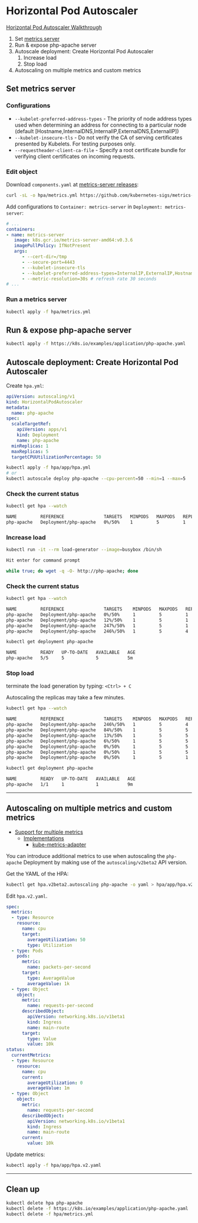 # Horizontal Pod Autoscaler

[Horizontal Pod Autoscaler Walkthrough](https://kubernetes.io/docs/tasks/run-application/horizontal-pod-autoscale-walkthrough/)

1. Set [metrics server](https://github.com/kubernetes-sigs/metrics-server)
1. Run & expose php-apache server
1. Autoscale deployment: Create Horizontal Pod Autoscaler
   1. Increase load
   1. Stop load
1. Autoscaling on multiple metrics and custom metrics

## Set metrics server

### Configurations

- `--kubelet-preferred-address-types` - The priority of node address types used when determining an address for connecting to a particular node (default [Hostname,InternalDNS,InternalIP,ExternalDNS,ExternalIP])
- `--kubelet-insecure-tls` - Do not verify the CA of serving certificates presented by Kubelets. For testing purposes only.
- `--requestheader-client-ca-file` - Specify a root certificate bundle for verifying client certificates on incoming requests.

### Edit object

Download `components.yaml` at [metrics-server releases](https://github.com/kubernetes-sigs/metrics-server/releases):

```bash
curl -sL -o hpa/metrics.yml https://github.com/kubernetes-sigs/metrics-server/releases/download/v0.3.6/components.yaml
```

Add configurations to `Container: metrics-server` in `Deployment: metrics-server`:

```yaml
# ...
containers:
- name: metrics-server
   image: k8s.gcr.io/metrics-server-amd64:v0.3.6
   imagePullPolicy: IfNotPresent
   args:
      - --cert-dir=/tmp
      - --secure-port=4443
      - --kubelet-insecure-tls
      - --kubelet-preferred-address-types=InternalIP,ExternalIP,Hostname
      - --metric-resolution=30s # refresh rate 30 seconds
# ...
```

### Run a metrics server

```bash
kubectl apply -f hpa/metrics.yml
```

## Run & expose php-apache server

```bash
kubectl apply -f https://k8s.io/examples/application/php-apache.yaml
```

## Autoscale deployment: Create Horizontal Pod Autoscaler

Create `hpa.yml`:

```yml
apiVersion: autoscaling/v1
kind: HorizontalPodAutoscaler
metadata:
  name: php-apache
spec:
  scaleTargetRef:
    apiVersion: apps/v1
    kind: Deployment
    name: php-apache
  minReplicas: 1
  maxReplicas: 5
  targetCPUUtilizationPercentage: 50
```

```bash
kubectl apply -f hpa/app/hpa.yml
# or
kubectl autoscale deploy php-apache --cpu-percent=50 --min=1 --max=5
```

### Check the current status

```bash
kubectl get hpa --watch

NAME         REFERENCE               TARGETS   MINPODS   MAXPODS   REPLICAS   AGE
php-apache   Deployment/php-apache   0%/50%    1         5         1          38s
```

### Increase load

```bash
kubectl run -it --rm load-generator --image=busybox /bin/sh

Hit enter for command prompt

while true; do wget -q -O- http://php-apache; done
```

### Check the current status

```bash
kubectl get hpa --watch

NAME         REFERENCE               TARGETS    MINPODS   MAXPODS   REPLICAS   AGE
php-apache   Deployment/php-apache   0%/50%     1         5         1          38s
php-apache   Deployment/php-apache   12%/50%    1         5         1          76s
php-apache   Deployment/php-apache   247%/50%   1         5         1          91s
php-apache   Deployment/php-apache   246%/50%   1         5         4          107s
```

```bash
kubectl get deployment php-apache

NAME         READY   UP-TO-DATE   AVAILABLE   AGE
php-apache   5/5     5            5           5m
```

### Stop load

terminate the load generation by typing: `<Ctrl> + C`

Autoscaling the replicas may take a few minutes.

```bash
kubectl get hpa --watch

NAME         REFERENCE               TARGETS    MINPODS   MAXPODS   REPLICAS   AGE
php-apache   Deployment/php-apache   246%/50%   1         5         4          107s
php-apache   Deployment/php-apache   84%/50%    1         5         5          2m2s
php-apache   Deployment/php-apache   13%/50%    1         5         5          2m17s
php-apache   Deployment/php-apache   6%/50%     1         5         5          2m33s
php-apache   Deployment/php-apache   0%/50%     1         5         5          2m48s
php-apache   Deployment/php-apache   0%/50%     1         5         5          7m7s
php-apache   Deployment/php-apache   0%/50%     1         5         1          7m22s
```

```bash
kubectl get deployment php-apache

NAME         READY   UP-TO-DATE   AVAILABLE   AGE
php-apache   1/1     1            1           9m
```

---

## Autoscaling on multiple metrics and custom metrics

- [Support for multiple metrics](https://kubernetes.io/docs/tasks/run-application/horizontal-pod-autoscale/#support-for-multiple-metrics)
  - [Implementations](https://github.com/kubernetes/metrics/blob/master/IMPLEMENTATIONS.md#custom-metrics-api)
    - [kube-metrics-adapter](https://github.com/zalando-incubator/kube-metrics-adapter)

You can introduce additional metrics to use when autoscaling the `php-apache` Deployment by making use of the `autoscaling/v2beta2` API version.

Get the YAML of the HPA:

```bash
kubectl get hpa.v2beta2.autoscaling php-apache -o yaml > hpa/app/hpa.v2.yaml
```

Edit `hpa.v2.yaml`.

```yml
spec:
  metrics:
  - type: Resource
    resource:
      name: cpu
      target:
        averageUtilization: 50 
        type: Utilization
  - type: Pods
    pods:
      metric:
        name: packets-per-second
      target:
        type: AverageValue
        averageValue: 1k
  - type: Object
    object:
      metric:
        name: requests-per-second
      describedObject:
        apiVersion: networking.k8s.io/v1beta1
        kind: Ingress
        name: main-route
      target:
        type: Value
        value: 10k
status:
  currentMetrics:
  - type: Resource
    resource:
      name: cpu
      current:
        averageUtilization: 0
        averageValue: 1m
  - type: Object
    object:
      metric:
        name: requests-per-second
      describedObject:
        apiVersion: networking.k8s.io/v1beta1
        kind: Ingress
        name: main-route
      current:
        value: 10k
```

Update metrics:

```bash
kubectl apply -f hpa/app/hpa.v2.yaml
```

---

## Clean up

```bash
kubectl delete hpa php-apache
kubectl delete -f https://k8s.io/examples/application/php-apache.yaml
kubectl delete -f hpa/metrics.yml
```
